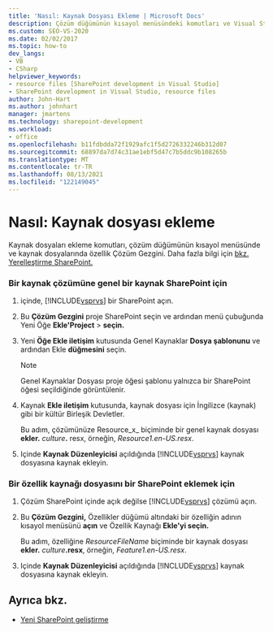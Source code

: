 ```yaml
---
title: 'Nasıl: Kaynak Dosyası Ekleme | Microsoft Docs'
description: Çözüm düğümünün kısayol menüsündeki komutları ve Visual Studio'daki özellik düğümlerini kullanarak Çözüm Gezgini.
ms.custom: SEO-VS-2020
ms.date: 02/02/2017
ms.topic: how-to
dev_langs:
- VB
- CSharp
helpviewer_keywords:
- resource files [SharePoint development in Visual Studio]
- SharePoint development in Visual Studio, resource files
author: John-Hart
ms.author: johnhart
manager: jmartens
ms.technology: sharepoint-development
ms.workload:
- office
ms.openlocfilehash: b11fdbdda72f1929afc1f5d2726332246b312d07
ms.sourcegitcommit: 68897da7d74c31ae1ebf5d47c7b5ddc9b108265b
ms.translationtype: MT
ms.contentlocale: tr-TR
ms.lasthandoff: 08/13/2021
ms.locfileid: "122149045"
---
```

# <a name="how-to-add-a-resource-file"></a>Nasıl: Kaynak dosyası ekleme
  Kaynak dosyaları ekleme komutları, çözüm düğümünün kısayol menüsünde ve kaynak dosyalarında özellik Çözüm Gezgini. Daha fazla bilgi için [bkz. Yerelleştirme SharePoint.](../sharepoint/localizing-sharepoint-solutions.md)

### <a name="to-add-a-global-resource-file-to-a-sharepoint-solution"></a>Bir kaynak çözümüne genel bir kaynak SharePoint için

1. içinde, [!INCLUDE[vsprvs](../sharepoint/includes/vsprvs-md.md)] bir SharePoint açın.

2. Bu **Çözüm Gezgini** proje SharePoint seçin ve ardından menü çubuğunda Yeni Öğe **Ekle'Project**  >  **seçin.**

3. Yeni **Öğe Ekle iletişim** kutusunda Genel Kaynaklar **Dosya şablonunu** ve ardından Ekle **düğmesini** seçin.

   > [!NOTE]
   > Genel Kaynaklar Dosyası proje öğesi şablonu yalnızca bir SharePoint öğesi seçildiğinde görüntülenir.

4. Kaynak **Ekle iletişim** kutusunda, kaynak dosyası için İngilizce (kaynak) gibi bir kültür Birleşik Devletler.

    Bu adım, çözümünüze Resource_x_ biçiminde bir genel kaynak dosyası **ekler.** <em>culture</em><strong>.</strong> resx, örneğin, *Resource1.en-US.resx*.

5. Içinde **Kaynak Düzenleyicisi** açıldığında [!INCLUDE[vsprvs](../sharepoint/includes/vsprvs-md.md)] kaynak dosyasına kaynak ekleyin.

### <a name="to-add-a-feature-resource-file-to-a-sharepoint-feature"></a>Bir özellik kaynağı dosyasını bir SharePoint eklemek için

1. Çözüm SharePoint içinde açık değilse [!INCLUDE[vsprvs](../sharepoint/includes/vsprvs-md.md)] çözümü açın.

2. Bu **Çözüm Gezgini,** Özellikler düğümü altındaki bir özelliğin adının kısayol menüsünü **açın** ve Özellik Kaynağı **Ekle'yi seçin.**

     Bu adım, özelliğine _ResourceFileName_ biçiminde bir kaynak dosyası **ekler.** _culture_**.resx**, örneğin, *Feature1.en-US.resx*.

3. Içinde **Kaynak Düzenleyicisi** açıldığında [!INCLUDE[vsprvs](../sharepoint/includes/vsprvs-md.md)] kaynak dosyasına kaynak ekleyin.

## <a name="see-also"></a>Ayrıca bkz.
- [Yeni SharePoint geliştirme](../sharepoint/developing-sharepoint-solutions.md)
